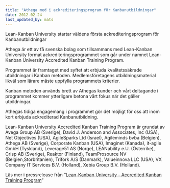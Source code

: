 ```yaml
---
title: "Athega med i ackrediteringsprogram för Kanbanutbildningar"
date: 2012-02-24
last_updated_by: mats
---
```

Lean-Kanban University startar väldens första ackrediteringsprogram för Kanbanutbildningar

Athega är ett av få svenska bolag som tillsammans med Lean-Kanban University format ackrediteringsprogrammet som går under namnet Lean-Kanban University Accredited Kanban Training Program.

Programmet är framtaget med syftet att erbjuda kvalitetssäkrade utbildningar i Kanban metoden. Medlemsföretagens utbildningsmaterial likväl som lärare måste uppfylla programmets kriterier. 

Kanban metoden används brett av Athegas kunder och vårt deltagande i programmet kommer ytterligare betona vårt fokus när det gäller utbildningar.

Athegas tidiga engagemang i programmet gör det möjligt för oss att inom kort erbjuda ackrediterad Kanbanutbildning.

Lean-Kanban University Accredited Kanban Training Program är grundat av Avega Group AB (Sverige), David J. Anderson and Associates, Inc (USA), Net Objectives (USA), AgileSparks Ltd (Israel), Agileminds bvba (Belgien), Athega AB (Sverige), Corporate Kanban (USA), Imaginet (Kanada), it-agile GmbH (Tyskland), Leverage51 AS (Norge), LEANability e.U. (Österrike), Crisp AB (Sverige), Reaktor (Finland), TeamProsource NV (Belgien,Storbritanien), Trifork A/S (Danmark), Valueinnova LLC (USA), VX Company IT Services B.V. (Holland), Xebia Group B.V. (Holland).

Läs mer i pressrelease från “[Lean-Kanban University - Accredited Kanban Training Program](http://www.leankanbanuniversity.com/accredited-kanban-training)”
